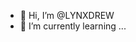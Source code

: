 - 👋 Hi, I’m @LYNXDREW
- 🌱 I’m currently learning ...


<!---
LYNXDREW/LYNXDREW is a ✨ special ✨ repository because its `README.md` (this file) appears on your GitHub profile.
You can click the Preview link to take a look at your changes.
--->
